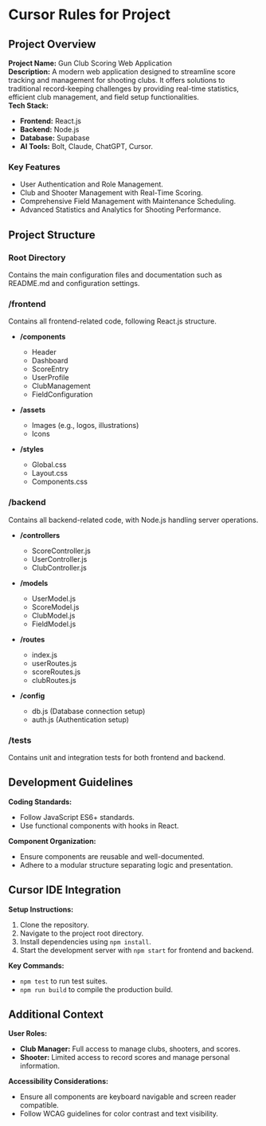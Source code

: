 # Cursor Rules for Project

## Project Overview

**Project Name:** Gun Club Scoring Web Application\
**Description:** A modern web application designed to streamline score tracking and management for shooting clubs. It offers solutions to traditional record-keeping challenges by providing real-time statistics, efficient club management, and field setup functionalities.\
**Tech Stack:**

*   **Frontend:** React.js
*   **Backend:** Node.js
*   **Database:** Supabase
*   **AI Tools:** Bolt, Claude, ChatGPT, Cursor.

### Key Features

*   User Authentication and Role Management.
*   Club and Shooter Management with Real-Time Scoring.
*   Comprehensive Field Management with Maintenance Scheduling.
*   Advanced Statistics and Analytics for Shooting Performance.

## Project Structure

### Root Directory

Contains the main configuration files and documentation such as README.md and configuration settings.

### /frontend

Contains all frontend-related code, following React.js structure.

*   **/components**

    *   Header
    *   Dashboard
    *   ScoreEntry
    *   UserProfile
    *   ClubManagement
    *   FieldConfiguration

*   **/assets**

    *   Images (e.g., logos, illustrations)
    *   Icons

*   **/styles**

    *   Global.css
    *   Layout.css
    *   Components.css

### /backend

Contains all backend-related code, with Node.js handling server operations.

*   **/controllers**

    *   ScoreController.js
    *   UserController.js
    *   ClubController.js

*   **/models**

    *   UserModel.js
    *   ScoreModel.js
    *   ClubModel.js
    *   FieldModel.js

*   **/routes**

    *   index.js
    *   userRoutes.js
    *   scoreRoutes.js
    *   clubRoutes.js

*   **/config**

    *   db.js (Database connection setup)
    *   auth.js (Authentication setup)

### /tests

Contains unit and integration tests for both frontend and backend.

## Development Guidelines

**Coding Standards:**

*   Follow JavaScript ES6+ standards.
*   Use functional components with hooks in React.

**Component Organization:**

*   Ensure components are reusable and well-documented.
*   Adhere to a modular structure separating logic and presentation.

## Cursor IDE Integration

**Setup Instructions:**

1.  Clone the repository.
2.  Navigate to the project root directory.
3.  Install dependencies using `npm install`.
4.  Start the development server with `npm start` for frontend and backend.

**Key Commands:**

*   `npm test` to run test suites.
*   `npm run build` to compile the production build.

## Additional Context

**User Roles:**

*   **Club Manager:** Full access to manage clubs, shooters, and scores.
*   **Shooter:** Limited access to record scores and manage personal information.

**Accessibility Considerations:**

*   Ensure all components are keyboard navigable and screen reader compatible.
*   Follow WCAG guidelines for color contrast and text visibility.
